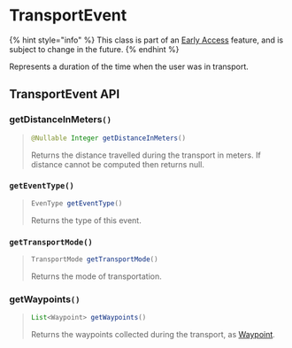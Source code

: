 # TransportEvent

{% hint style="info" %}
This class is part of an [Early Access](../../../../appendix/feature-production-readiness.md) feature, and is subject to change in the future.
{% endhint %}

Represents a duration of the time when the user was in transport.

## TransportEvent API

### getDistanceInMeters`()`

> ```java
> @Nullable Integer getDistanceInMeters()
> ```
>
> Returns the distance travelled during the transport in meters. If distance cannot be computed then returns null.

### `getEventType()`

> ```java
> EvenType getEventType()
> ```
>
> Returns the type of this event.

### `getTransportMode()`

> ```java
> TransportMode getTransportMode()
> ```
>
> Returns the mode of transportation.

### getWaypoints`()`

> ```java
> List<Waypoint> getWaypoints()
> ```
>
> Returns the waypoints collected during the transport, as [Waypoint](../transportevent.md).

